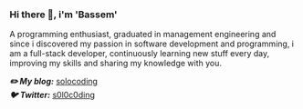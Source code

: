 ### Hi there 👋, i'm 'Bassem'

A programming enthusiast, graduated in management engineering and since i discovered my passion in software development and programming, i am a full-stack  developer, continuously learning new stuff every day, improving my skills and sharing my knowledge with you.
<br>

***:pencil2: My blog:*** [solocoding](https://solocoding.dev/)
<br>
***:bird: Twitter:*** [s0l0c0ding](https://twitter.com/s0l0c0ding)

